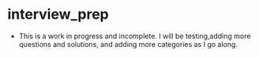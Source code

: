 # interview_prep

- This is a work in progress and incomplete. I will be testing,adding more questions and solutions, and adding more categories as I go along.
